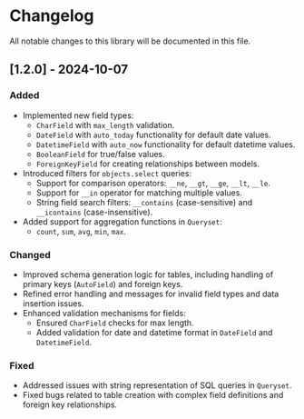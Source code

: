 # Changelog

All notable changes to this library will be documented in this file.

## [1.2.0] - 2024-10-07

### Added
- Implemented new field types:
  - `CharField` with `max_length` validation.
  - `DateField` with `auto_today` functionality for default date values.
  - `DatetimeField` with `auto_now` functionality for default datetime values.
  - `BooleanField` for true/false values.
  - `ForeignKeyField` for creating relationships between models.
- Introduced filters for `objects.select` queries:
  - Support for comparison operators: `__ne`, `__gt`, `__ge`, `__lt`, `__le`.
  - Support for `__in` operator for matching multiple values.
  - String field search filters: `__contains` (case-sensitive) and `__icontains` (case-insensitive).
- Added support for aggregation functions in `Queryset`:
  - `count`, `sum`, `avg`, `min`, `max`.

### Changed
- Improved schema generation logic for tables, including handling of primary keys (`AutoField`) and foreign keys.
- Refined error handling and messages for invalid field types and data insertion issues.
- Enhanced validation mechanisms for fields:
  - Ensured `CharField` checks for max length.
  - Added validation for date and datetime format in `DateField` and `DatetimeField`.
  
### Fixed
- Addressed issues with string representation of SQL queries in `Queryset`.
- Fixed bugs related to table creation with complex field definitions and foreign key relationships.
